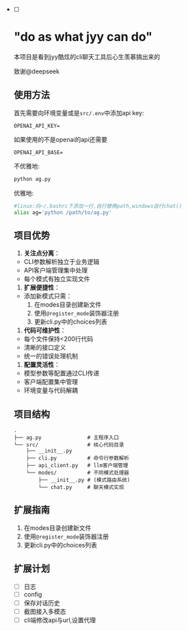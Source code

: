 - [ ] # "do as what jyy can do"

	本项目是看到jyy酷炫的cli聊天工具后心生羡慕搞出来的

	致谢@deepseek

	## 使用方法

	首先需要向环境变量或是`src/.env`中添加api key:
	```text
	OPENAI_API_KEY=
	```

	如果使用的不是openai的api还需要
	```text
	OPENAI_API_BASE=
	```

	不优雅地:

	```py
	python ag.py
	```

	优雅地:

	```bash
	#linux:向~/.bashrc下添加一行,自行替换path,windows自行chat()
	alias ag='python /path/to/ag.py'
	```

	## 项目优势

	1. **关注点分离**：

	- CLI参数解析独立于业务逻辑
	- API客户端管理集中处理
	- 每个模式有独立实现文件

	1. **扩展便捷性**：

	- 添加新模式只需：
	    1. 在modes目录创建新文件
	    2. 使用`@register_mode`装饰器注册
	    3. 更新cli.py中的choices列表

	1. **代码可维护性**：

	- 每个文件保持<200行代码
	- 清晰的接口定义
	- 统一的错误处理机制

	1. **配置灵活性**：

	- 模型参数等配置通过CLI传递
	- 客户端配置集中管理
	- 环境变量与代码解耦

	## 项目结构

	```test
	.
	├── ag.py               # 主程序入口
	└── src/                # 核心代码目录
	    ├── __init__.py
	    ├── cli.py          # 命令行参数解析
	    ├── api_client.py   # llm客户端管理
	    └── modes/          # 不同模式处理器
	        ├── __init__.py # (模式路由系统)
	        └── chat.py     # 聊天模式实现
	
	```

	## 扩展指南

	1. 在modes目录创建新文件
	2. 使用`@register_mode`装饰器注册
	3. 更新cli.py中的choices列表

	## 扩展计划

	- [ ] 日志
	- [ ] config
	- [ ] 保存对话历史
	- [ ] 截图接入多模态
	- [ ] cli端修改api与url,设置代理